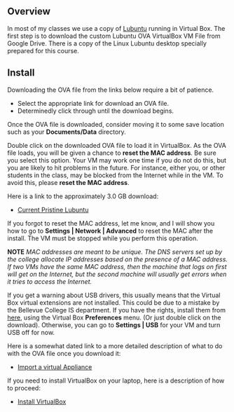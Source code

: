 ## Overview

In most of my classes we use a copy of [Lubuntu][lu] running in Virtual Box. The first step is to download the custom Lubuntu OVA VirtualBox VM File from Google Drive. There is a copy of the Linux Lubuntu desktop specially prepared for this course.

## Install

Downloading the OVA file from the links below require a bit of patience.

- Select the appropriate link for download an OVA file.
- Determinedly click through until the download begins.

Once the OVA file is downloaded, consider moving it to some save location such as your **Documents/Data** directory.

Double click on the downloaded OVA file to load it in VirtualBox. As the OVA file loads, you will be given a chance to **reset the MAC address**. Be sure you select this option. Your VM may work one time if you do not do this, but you are likely to hit problems in the future. For instance, either you, or other students in the class, may be blocked from the Internet while in the VM. To avoid this, please **reset the MAC address**.

Here is a link to the approximately 3.0 GB download:

- [Current Pristine Lubuntu](http://bit.ly/pristine-lubuntu-2018-09)

If you forgot to reset the MAC address, let me know, and I will show you how to go to **Settings | Network | Advanced** to reset the MAC after the install. The VM must be stopped while you perform this operation.

**NOTE** _MAC addresses are meant to be unique. The DNS servers set up by the college allocate IP addresses based on the presence of a MAC address. If two VMs have the same MAC address, then the machine that logs on first will get on the Internet, but the second machine will usually get errors when it tries to access the Internet._

If you get a warning about USB drivers, this usually means that the Virtual Box virtual extensions are not installed. This could be due to a mistake by the Bellevue College IS department. If you have the rights, install them from [here](https://www.virtualbox.org/wiki/Downloads), using the Virtual Box **Preferences** menu. (Or just double click on the download). Otherwise, you can go to **Settings | USB** for your VM and turn USB off for now.

Here is a somewhat dated link to a more detailed description of what to do with the OVA file once you download it:

- [Import a virtual Appliance][import-virtual]

If you need to install VirtualBox on your laptop, here is a description of how to proceed:

- [Install VirtualBox][instvbox]

[import-virtual]: http://www.elvenware.com/charlie/development/cloud/virtualization.html#importing-an-appliance
[instvbox]: http://www.elvenware.com/charlie/os/linux/VirtualBox.html#virtualbox
[lu]: http://lubuntu.net/
